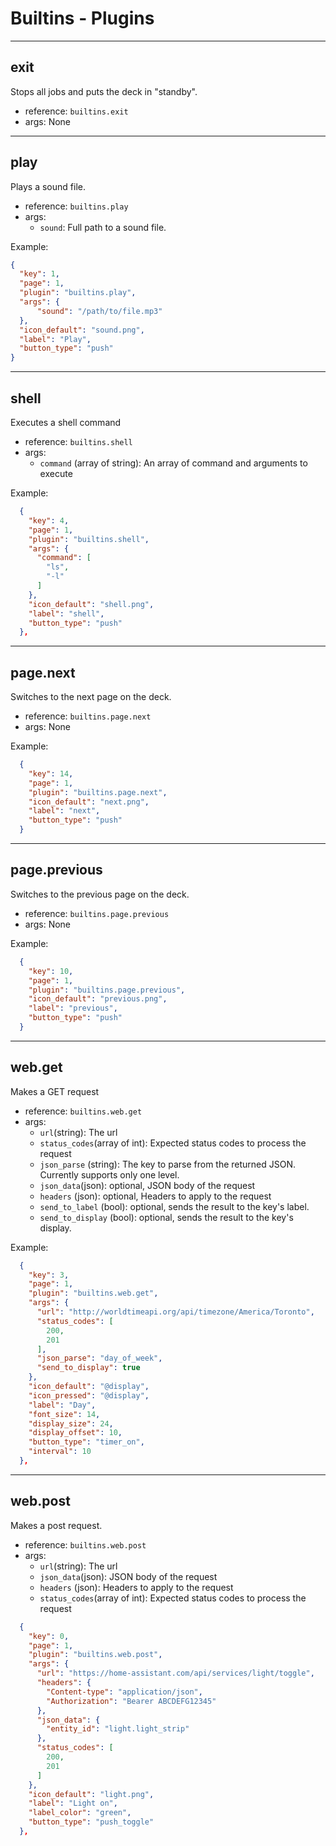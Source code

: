 # Builtins - Plugins
---
## exit
Stops all jobs and puts the deck in "standby".

- reference: `builtins.exit`
- args: None
---
## play
Plays a sound file.

- reference: `builtins.play`
- args: 
  - `sound`: Full path to a sound file.

Example:
```json
{
  "key": 1,
  "page": 1,
  "plugin": "builtins.play",
  "args": {
      "sound": "/path/to/file.mp3"
  },
  "icon_default": "sound.png",
  "label": "Play",
  "button_type": "push"
}
```
---
## shell
Executes a shell command

- reference: `builtins.shell`
- args:
  - `command` (array of string): An array of command and arguments to execute

Example:
```json
  {
    "key": 4,
    "page": 1,
    "plugin": "builtins.shell",
    "args": {
      "command": [
        "ls",
        "-l"
      ]
    },
    "icon_default": "shell.png",
    "label": "shell",
    "button_type": "push"
  },
```
---
## page.next
Switches to the next page on the deck.

- reference: `builtins.page.next`
- args: None

Example:
```json
  {
    "key": 14,
    "page": 1,
    "plugin": "builtins.page.next",
    "icon_default": "next.png",
    "label": "next",
    "button_type": "push"
  }
```
---
## page.previous
Switches to the previous page on the deck.

- reference: `builtins.page.previous`
- args: None

Example:
```json
  {
    "key": 10,
    "page": 1,
    "plugin": "builtins.page.previous",
    "icon_default": "previous.png",
    "label": "previous",
    "button_type": "push"
  }
```
---
## web.get
Makes a GET request

- reference: `builtins.web.get`
- args:
  - `url`(string): The url
  - `status_codes`(array of int): Expected status codes to process the request
  - `json_parse` (string): The key to parse from the returned JSON. Currently supports only one level.
  - `json_data`(json): optional, JSON body of the request
  - `headers` (json): optional, Headers to apply to the request
  - `send_to_label` (bool): optional, sends the result to the key's label.
  - `send_to_display` (bool): optional, sends the result to the key's display.

Example:
```json
  {
    "key": 3,
    "page": 1,
    "plugin": "builtins.web.get",
    "args": {
      "url": "http://worldtimeapi.org/api/timezone/America/Toronto",
      "status_codes": [
        200,
        201
      ],
      "json_parse": "day_of_week",
      "send_to_display": true
    },
    "icon_default": "@display",
    "icon_pressed": "@display",
    "label": "Day",
    "font_size": 14,
    "display_size": 24,
    "display_offset": 10,
    "button_type": "timer_on",
    "interval": 10
  },
```
---
## web.post
Makes a post request.

- reference: `builtins.web.post`
- args:
  - `url`(string): The url
  - `json_data`(json): JSON body of the request
  - `headers` (json): Headers to apply to the request
  - `status_codes`(array of int): Expected status codes to process the request

```json
  {
    "key": 0,
    "page": 1,
    "plugin": "builtins.web.post",
    "args": {
      "url": "https://home-assistant.com/api/services/light/toggle",
      "headers": {
        "Content-type": "application/json",
        "Authorization": "Bearer ABCDEFG12345"
      },
      "json_data": {
        "entity_id": "light.light_strip"
      },
      "status_codes": [
        200,
        201
      ]
    },
    "icon_default": "light.png",
    "label": "Light on",
    "label_color": "green",
    "button_type": "push_toggle"
  },
```